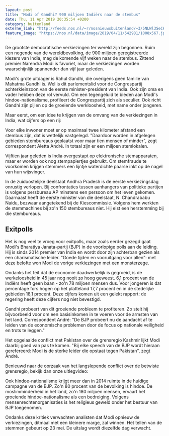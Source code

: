 ```yaml
---
layout: post
title: "Modi of Gandhi? 900 miljoen Indiërs naar de stembus"
date: Thu, 11 Apr 2019 20:35:54 +0200
category: buitenland
externe_link: "http://feeds.nos.nl/~r/nosnieuwsbuitenland/~3/5NLWl3SeCKM/2280032"
feature_image: "https://nos.nl/data/image/2019/04/11/542981/1008x567.jpg"
---
```


<p>De grootste democratische verkiezingen ter wereld zijn begonnen. Ruim een negende van de wereldbevolking, de 900 miljoen geregistreerde kiezers van India, mag de komende vijf weken naar de stembus. Zittend premier Narendra Modi is favoriet, maar de verkiezingen worden waarschijnlijk spannender dan vijf jaar geleden.</p>
<p>Modi's grote uitdager is Rahul Gandhi, die overigens geen familie van Mahatma Gandhi is. Wel is dit parlementslid voor de Congrespartij achterkleinzoon van de eerste minister-president van India. Ook zijn oma en vader hebben deze rol vervuld. Om een tegengeluid te bieden aan Modi's hindoe-nationalisme, profileert de Congrespartij zich als seculier. Ook richt Gandhi zijn pijlen op de groeiende werkloosheid, met name onder jongeren.</p>
<p>Maar eerst, om een idee te krijgen van de omvang van de verkiezingen in India, wat cijfers op een rij:</p>
<p>Voor elke inwoner moet er op maximaal twee kilometer afstand een stembus zijn, dat is wettelijk vastgelegd. "Daardoor worden in afgelegen gebieden stembureaus geplaatst voor maar tien mensen of minder", zegt correspondent Aletta André. In totaal zijn er een miljoen stemlokalen.</p>
<p>Vijftien jaar geleden is India overgestapt op elektronische stemapparaten, maar er worden ook nog stempapiertjes gebruikt. Om stemfraude te voorkomen krijgen stemmers een lijntje waterdichte paarse inkt op de nagel van hun wijsvinger.</p>
<p>In de zuidoostelijke deelstaat Andhra Pradesh is de eerste verkiezingsdag onrustig verlopen. Bij confrontaties tussen aanhangers van politieke partijen is volgens persbureau AP minstens een persoon om het leven gekomen. Daarnaast heeft de eerste minister van die deelstaat, N. Chandrababu Naidu, bezwaar aangetekend bij de Kiescommissie. Volgens hem werkten de stemmachines bij zo'n 150 stembureaus niet. Hij eist een herstemming bij die stembureaus.</p>
<h2>Exitpolls</h2>
<p>Het is nog veel te vroeg voor exitpolls, maar zoals eerder gezegd gaat Modi's Bharatiya Janata-partij (BJP) in de voorlopige polls aan de leiding. Hij is sinds 2014 premier van India en wordt door zijn achterban gezien als een charismatische leider. "Goede tijden en vooruitgang voor allen": met deze belofte won Modi de vorige verkiezingen met een monsterzege.</p>
<p>Ondanks het feit dat de economie daadwerkelijk is gegroeid, is de werkeloosheid in 45 jaar nog nooit zo hoog geweest. 6,1 procent van de Indiërs heeft geen baan - zo'n 78 miljoen mensen dus. Voor jongeren is dat percentage fors hoger: op het platteland 17,7 procent en in de stedelijke gebieden 18,1 procent. Deze cijfers komen uit een gelekt rapport: de regering heeft deze cijfers nog niet bevestigd.</p>
<p>Gandhi probeert van dit groeiende probleem te profiteren. Zo stelt hij bijvoorbeeld voor om een basisinkomen in te voeren voor de armsten van het land. Correspondent André: "De BJP probeert nu de aandacht af te leiden van de economische problemen door de focus op nationale veiligheid en trots te leggen."</p>
<p>Het opgelaaide conflict met Pakistan over de grensregio Kashmir lijkt Modi daarbij goed van pas te komen. "Bij elke speech van de BJP wordt hieraan gerefereerd: Modi is de sterke leider die opstaat tegen Pakistan", zegt André.</p>
<p>Benieuwd naar de oorzaak van het langslepende conflict over de betwiste grensregio, bekijk dan onze uitlegvideo:</p>
<p>Ook hindoe-nationalisme krijgt meer dan in 2014 ruimte in de huidige campagne van de BJP. Zo'n 80 procent van de bevolking is hindoe. De moslimminderheid in het land, zo'n 180 miljoen mensen, ervaart het groeiende hindoe-nationalisme als een bedreiging. Volgens mensenrechtenorganisaties is het religieus geweld onder het bestuur van BJP toegenomen.</p>
<p>Ondanks deze kritiek verwachten analisten dat Modi opnieuw de verkiezingen, ditmaal met een kleinere marge, zal winnen. Het tellen van de stemmen gebeurt op 23 mei. De uitslag wordt diezelfde dag verwacht.</p><img src="http://feeds.feedburner.com/~r/nosnieuwsbuitenland/~4/5NLWl3SeCKM" height="1" width="1" alt=""/>
